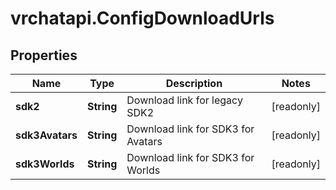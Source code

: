 # vrchatapi.ConfigDownloadUrls

## Properties

Name | Type | Description | Notes
------------ | ------------- | ------------- | -------------
**sdk2** | **String** | Download link for legacy SDK2 | [readonly] 
**sdk3Avatars** | **String** | Download link for SDK3 for Avatars | [readonly] 
**sdk3Worlds** | **String** | Download link for SDK3 for Worlds | [readonly] 


